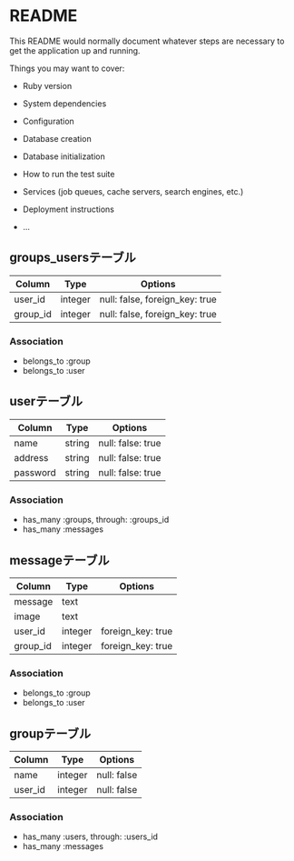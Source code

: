 # README

This README would normally document whatever steps are necessary to get the
application up and running.

Things you may want to cover:

* Ruby version

* System dependencies

* Configuration

* Database creation

* Database initialization

* How to run the test suite

* Services (job queues, cache servers, search engines, etc.)

* Deployment instructions

* ...

## groups_usersテーブル

|Column|Type|Options|
|------|----|-------|
|user_id|integer|null: false, foreign_key: true|
|group_id|integer|null: false, foreign_key: true|

### Association
- belongs_to :group
- belongs_to :user

## userテーブル

|Column|Type|Options|
|------|----|-------|
|name|string|null: false: true|
|address|string|null: false: true|
|password|string|null: false: true|

### Association
- has_many :groups, through: :groups_id
- has_many :messages

## messageテーブル

|Column|Type|Options|
|------|----|-------|
|message|text||
|image|text||
|user_id|integer|foreign_key: true|
|group_id|integer|foreign_key: true|

### Association
- belongs_to :group
- belongs_to :user

## groupテーブル

|Column|Type|Options|
|------|----|-------|
|name|integer|null: false|
|user_id|integer|null: false|

### Association
- has_many :users, through: :users_id
- has_many :messages